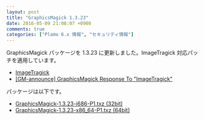 ```yaml
---
layout: post
title: "GraphicsMagick 1.3.23"
date: 2016-05-09 21:08:07 +0900
comments: true
categories: ["Plamo 6.x 情報", "セキュリティ情報"]
---
```


GraphicsMagick パッケージを 1.3.23 に更新しました。ImageTragick 対応パッチを適用しています。

* [ImageTragick](https://imagetragick.com/)
* [[GM-announce] GraphicsMagick Response To "ImageTragick"](https://sourceforge.net/p/graphicsmagick/mailman/message/35072963/)

パッケージは以下です。

* [GraphicsMagick-1.3.23-i686-P1.txz (32bit)](ftp://plamo.linet.gr.jp/pub/Plamo-6.x/x86/plamo/04_xapps/GraphicsMagick-1.3.23-i686-P1.txz)
* [GraphicsMagick-1.3.23-x86_64-P1.txz (64bit)](ftp://plamo.linet.gr.jp/pub/Plamo-6.x/x86_64/plamo/04_xapps/GraphicsMagick-1.3.23-x86_64-P1.txz)
